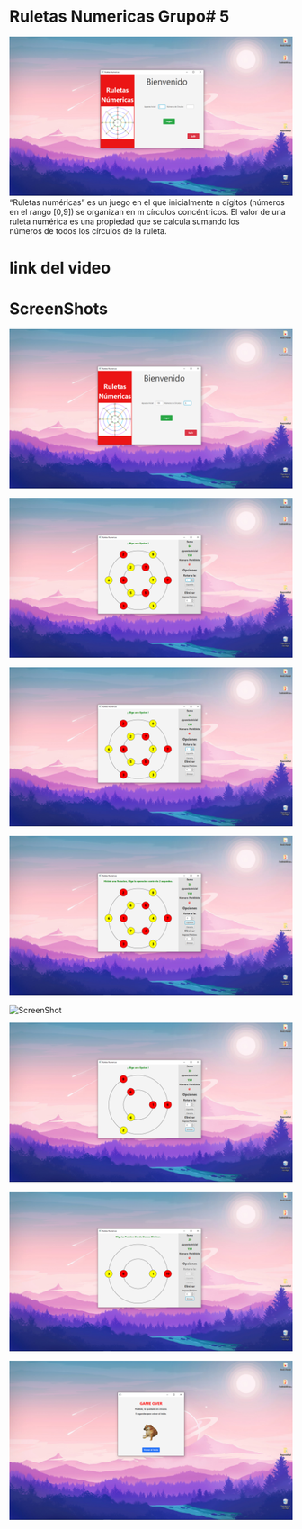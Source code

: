 # Ruletas Numericas Grupo# 5
![ScreenShot](/screenshots/Foto1.png)
“Ruletas numéricas” es un juego en el que inicialmente n dígitos (números en el rango [0,9]) se organizan en 
m  círculos  concéntricos.  El  valor  de  una  ruleta  numérica  es  una  propiedad  que  se  calcula  sumando  los  
números de todos los círculos de la ruleta.

#  link del video

# ScreenShots
![ScreenShot](/screenshots/Foto2.png)

![ScreenShot](/screenshots/Foto3.png)

![ScreenShot](/screenshots/Foto4.png)

![ScreenShot](/screenshots/Foto5.png)

![ScreenShot](/screenshots/Foto6.png)

![ScreenShot](/screenshots/Foto7.png)

![ScreenShot](/screenshots/Foto8.png)

![ScreenShot](/screenshots/Foto9.png)
